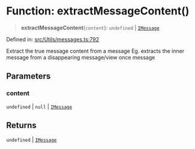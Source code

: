# Function: extractMessageContent()

> **extractMessageContent**(`content`): `undefined` \| [`IMessage`](../namespaces/proto/interfaces/IMessage.md)

Defined in: [src/Utils/messages.ts:792](https://github.com/Fokusdotid/Baileys/blob/abcb8d9f2160683543784d4a7641ec0f8c55ed7e/src/Utils/messages.ts#L792)

Extract the true message content from a message
Eg. extracts the inner message from a disappearing message/view once message

## Parameters

### content

`undefined` | `null` | [`IMessage`](../namespaces/proto/interfaces/IMessage.md)

## Returns

`undefined` \| [`IMessage`](../namespaces/proto/interfaces/IMessage.md)
